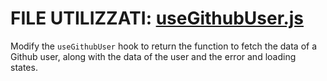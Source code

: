 # FILE UTILIZZATI: [useGithubUser.js](./src/useGithubUser.js)

Modify the `useGithubUser` hook to return the function to fetch the data of a Github user, along with the data of the user and the error and loading states.